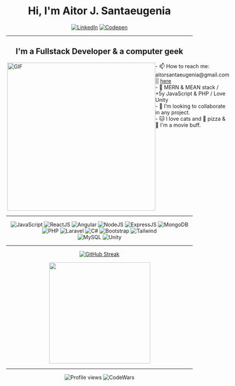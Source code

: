 
<div align="center">
    <h1> Hi, I'm Aitor J. Santaeugenia </h1>
</div>

<div align="center">
    <a href="https://www.linkedin.com/in/aitorjsantaeugenia/" target="_blank"><img src="https://img.shields.io/badge/LinkedIn-%230077B5.svg?&style=for-the-badge&logo=linkedin&logoColor=white" alt="LinkedIn"></a>
    <a href="https://codepen.io/santaeugeniaJ" target="_blank"><img src="https://img.shields.io/badge/Codepen-%23131417.svg?&style=for-the-badge&logo=codepen&logoColor=white" alt="Codepen"></a>
</div>

---

<div align="center">
    <h2>I'm a Fullstack Developer & a computer geek</h2>
</div>

<div style="display:flex; justify-content:space-evenly;">
    <div>
        <img alt="GIF" src="https://user-images.githubusercontent.com/14861253/190976945-c6faac71-0195-448d-ad82-247ae24d0169.gif" width="400" align="right" />
    </div>
    
<div>
- 📫 How to reach me: <a>aitorsantaeugenia@gmail.com</a> || <a href="https://github.com/AitorSantaeugenia/AitorSantaeugenia/issues/new">here</a> <br>
- 🌱 MERN & MEAN stack / +5y JavaScript & PHP / Love Unity <br>
- 👯 I’m looking to collaborate in any project.<br>
- 🐱 I love cats and 🍕 pizza & 🎥 I'm a movie buff.<br>
<br><br><br><br><br><br>
        
<!-- 
- ⚡ Fun facts: <br/>
&nbsp;&nbsp;&nbsp;&nbsp; 🐱 I love cats (and they love me) & 🎥 I'm a movie buff. <br/>
&nbsp;&nbsp;&nbsp;&nbsp; 📺 Futurama > all. <br/>
&nbsp;&nbsp;&nbsp;&nbsp; 🍕 I love pizza, I'm the 5º mutant ninja turtle. <br/>
&nbsp;&nbsp;&nbsp;&nbsp; 💪 Give me a redbull and I conquer the code.
- 🥅 2023 goals:  <br/>
&nbsp;&nbsp;&nbsp;&nbsp; · Improve my React, Next, Angular, Redux skills & other technologies. <br/>
&nbsp;&nbsp;&nbsp;&nbsp; · Clone Whatsapp, Instagram, Twitter, ~~Netflix~~ and other for fun projects. <br/>
&nbsp;&nbsp;&nbsp;&nbsp; · Finish FCC bootcamp, fullstackopen and other programs. Keep learning everything from everyone I meet.<br/>
&nbsp;&nbsp;&nbsp;&nbsp; · Find a job where you can learn & improve daily.
-->
    
</div>
</div>

---

<div align="center">
<img alt='JavaScript' src='https://img.shields.io/badge/-Javascript-F7DF1E?style=for-the-badge&logo=javascript&logoColor=white' />
<img alt='ReactJS' src='https://img.shields.io/badge/-ReactJS-61DAFB?style=for-the-badge&logo=react&logoColor=white' />
<img alt='Angular' src='https://img.shields.io/badge/-Angular-%23DD0031?style=for-the-badge&logo=angular&logoColor=white' />
<img alt='NodeJS' src='https://img.shields.io/badge/-NodeJs-339933?style=for-the-badge&logo=Nodedotjs&logoColor=white' />
<img alt='ExpressJS' src='http://img.shields.io/badge/-Express-black?style=for-the-badge&logo=express&logoColor=white' />
<img alt='MongoDB' src='http://img.shields.io/badge/-MongoDB-%234ea94b?style=for-the-badge&logo=mongodb&logoColor=white' />
</br>
<img alt='PHP' src='https://img.shields.io/badge/-PHP-%23777BB4?style=for-the-badge&logo=php&logoColor=white' />
<img alt='Laravel' src='https://img.shields.io/badge/-Laravel-E34F26?style=for-the-badge&logo=laravel&logoColor=white' />
<img alt='C#' src='https://img.shields.io/badge/-c%23-23239120?style=for-the-badge&logo=csharp&logoColor=white' />
<img alt='Bootstrap' src='https://img.shields.io/badge/-Bootsrap-%238511FA?style=for-the-badge&logo=bootstrap&logoColor=white' />
<img alt='Tailwind' src='https://img.shields.io/badge/-Tailwind-7952B3?style=for-the-badge&logo=tailwindcss&logoColor=white' />
<br/>
<img alt='MySQL' src='https://img.shields.io/badge/MySQL-00000F?style=for-the-badge&logo=mysql&logoColor=white' />
<img alt='Unity' src='https://img.shields.io/badge/Unity-100000?style=for-the-badge&logo=unity&logoColor=white' />
<br/>
</div>

---



<div align="center">
    
[![GitHub Streak](https://github-readme-streak-stats.herokuapp.com?user=aitorsantaeugenia&theme=radical)](https://git.io/streak-stats)
    
<img width="273rem" align=top src="https://github-readme-stats.vercel.app/api/top-langs/?username=AitorSantaeugenia&layout=compact&show_icons=true&theme=radical"/>
    <!--  <img width="326rem" align=top src="https://github-readme-stats.vercel.app/api?username=AitorSantaeugenia&show_icons&theme=radical"/> -->
<div>

---

<img alt='Profile views' src="https://komarev.com/ghpvc/?username=AitorSantaeugenia&label=PROFILE+VIEWS&color=blueviolet"/>
<img alt='CodeWars' src='https://www.codewars.com/users/Santaeugenia/badges/micro' />

